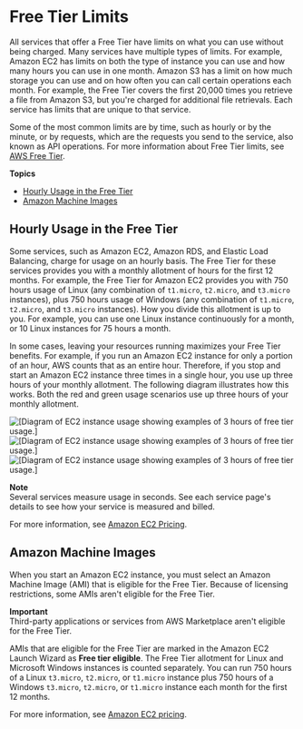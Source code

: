 # Free Tier Limits<a name="free-tier-limits"></a>

All services that offer a Free Tier have limits on what you can use without being charged\. Many services have multiple types of limits\. For example, Amazon EC2 has limits on both the type of instance you can use and how many hours you can use in one month\. Amazon S3 has a limit on how much storage you can use and on how often you can call certain operations each month\. For example, the Free Tier covers the first 20,000 times you retrieve a file from Amazon S3, but you're charged for additional file retrievals\. Each service has limits that are unique to that service\.

Some of the most common limits are by time, such as hourly or by the minute, or by requests, which are the requests you send to the service, also known as API operations\. For more information about Free Tier limits, see [AWS Free Tier](http://aws.amazon.com/free/)\.

**Topics**
+ [Hourly Usage in the Free Tier](#hourly-limits)
+ [Amazon Machine Images](#ami-limits)

## Hourly Usage in the Free Tier<a name="hourly-limits"></a>

Some services, such as Amazon EC2, Amazon RDS, and Elastic Load Balancing, charge for usage on an hourly basis\. The Free Tier for these services provides you with a monthly allotment of hours for the first 12 months\. For example, the Free Tier for Amazon EC2 provides you with 750 hours usage of Linux \(any combination of `t1.micro`, `t2.micro`, and `t3.micro` instances\), plus 750 hours usage of Windows \(any combination of `t1.micro`, `t2.micro`, and `t3.micro` instances\)\. How you divide this allotment is up to you\. For example, you can use one Linux instance continuously for a month, or 10 Linux instances for 75 hours a month\.

In some cases, leaving your resources running maximizes your Free Tier benefits\. For example, if you run an Amazon EC2 instance for only a portion of an hour, AWS counts that as an entire hour\. Therefore, if you stop and start an Amazon EC2 instance three times in a single hour, you use up three hours of your monthly allotment\. The following diagram illustrates how this works\. Both the red and green usage scenarios use up three hours of your monthly allotment\.

![\[Diagram of EC2 instance usage showing examples of 3 hours of free tier usage.\]](http://docs.aws.amazon.com/awsaccountbilling/latest/aboutv2/)![\[Diagram of EC2 instance usage showing examples of 3 hours of free tier usage.\]](http://docs.aws.amazon.com/awsaccountbilling/latest/aboutv2/)![\[Diagram of EC2 instance usage showing examples of 3 hours of free tier usage.\]](http://docs.aws.amazon.com/awsaccountbilling/latest/aboutv2/)

**Note**  
Several services measure usage in seconds\. See each service page's details to see how your service is measured and billed\.

For more information, see [Amazon EC2 Pricing](https://aws.amazon.com/ec2/pricing/)\.

## Amazon Machine Images<a name="ami-limits"></a>

When you start an Amazon EC2 instance, you must select an Amazon Machine Image \(AMI\) that is eligible for the Free Tier\. Because of licensing restrictions, some AMIs aren't eligible for the Free Tier\.

**Important**  
Third\-party applications or services from AWS Marketplace aren't eligible for the Free Tier\.

AMIs that are eligible for the Free Tier are marked in the Amazon EC2 Launch Wizard as **Free tier eligible**\. The Free Tier allotment for Linux and Microsoft Windows instances is counted separately\. You can run 750 hours of a Linux `t3.micro`, `t2.micro`, or `t1.micro` instance plus 750 hours of a Windows `t3.micro`, `t2.micro`, or `t1.micro` instance each month for the first 12 months\.

For more information, see [Amazon EC2 pricing](https://aws.amazon.com/ec2/pricing/)\.
